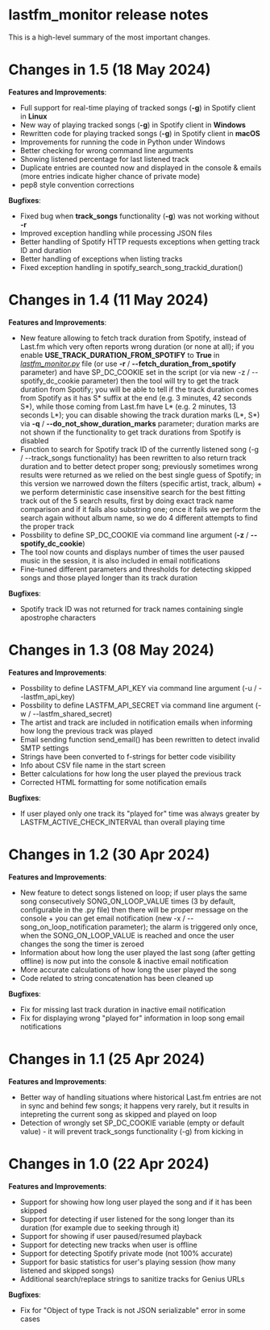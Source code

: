 # lastfm_monitor release notes

This is a high-level summary of the most important changes. 

# Changes in 1.5 (18 May 2024)

**Features and Improvements**:

- Full support for real-time playing of tracked songs (**-g**) in Spotify client in **Linux**
- New way of playing tracked songs (**-g**) in Spotify client in **Windows**
- Rewritten code for playing tracked songs (**-g**) in Spotify client in **macOS**
- Improvements for running the code in Python under Windows
- Better checking for wrong command line arguments
- Showing listened percentage for last listened track
- Duplicate entries are counted now and displayed in the console & emails (more entries indicate higher chance of private mode)
- pep8 style convention corrections

**Bugfixes**:

- Fixed bug when **track_songs** functionality (**-g**) was not working without **-r**
- Improved exception handling while processing JSON files
- Better handling of Spotify HTTP requests exceptions when getting track ID and duration
- Better handling of exceptions when listing tracks
- Fixed exception handling in spotify_search_song_trackid_duration()

# Changes in 1.4 (11 May 2024)

**Features and Improvements**:

- New feature allowing to fetch track duration from Spotify, instead of Last.fm which very often reports wrong duration (or none at all); if you enable **USE_TRACK_DURATION_FROM_SPOTIFY** to **True** in *[lastfm_monitor.py](lastfm_monitor.py)* file (or use **-r** / **--fetch_duration_from_spotify** parameter) and have SP_DC_COOKIE set in the script (or via new -z / --spotify_dc_cookie parameter) then the tool will try to get the track duration from Spotify; you will be able to tell if the track duration comes from Spotify as it has S* suffix at the end (e.g. 3 minutes, 42 seconds S*), while those coming from Last.fm have L* (e.g. 2 minutes, 13 seconds L*); you can disable showing the track duration marks (L*, S*) via **-q** / **--do_not_show_duration_marks** parameter; duration marks are not shown if the functionality to get track durations from Spotify is disabled
- Function to search for Spotify track ID of the currently listened song (-g / --track_songs functionality) has been rewritten to also return track duration and to better detect proper song; previously sometimes wrong results were returned as we relied on the best single guess of Spotify; in this version we narrowed down the filters (specific artist, track, album) + we perform deterministic case insensitive search for the best fitting track out of the 5 search results, first by doing exact track name comparison and if it fails also substring one; once it fails we perform the search again without album name, so we do 4 different attempts to find the proper track
- Possbility to define SP_DC_COOKIE via command line argument (**-z** / **--spotify_dc_cookie**)
- The tool now counts and displays number of times the user paused music in the session, it is also included in email notifications
- Fine-tuned different parameters and thresholds for detecting skipped songs and those played longer than its track duration

**Bugfixes**:

- Spotify track ID was not returned for track names containing single apostrophe characters

# Changes in 1.3 (08 May 2024)

**Features and Improvements**:

- Possbility to define LASTFM_API_KEY via command line argument (-u / --lastfm_api_key)
- Possbility to define LASTFM_API_SECRET via command line argument (-w / --lastfm_shared_secret)
- The artist and track are included in notification emails when informing how long the previous track was played
- Email sending function send_email() has been rewritten to detect invalid SMTP settings
- Strings have been converted to f-strings for better code visibility
- Info about CSV file name in the start screen
- Better calculations for how long the user played the previous track
- Corrected HTML formatting for some notification emails

**Bugfixes**:

- If user played only one track its "played for" time was always greater by LASTFM_ACTIVE_CHECK_INTERVAL than overall playing time

# Changes in 1.2 (30 Apr 2024)

**Features and Improvements**:

- New feature to detect songs listened on loop; if user plays the same song consecutively SONG_ON_LOOP_VALUE times (3 by default, configurable in the .py file) then there will be proper message on the console + you can get email notification (new -x / --song_on_loop_notification parameter); the alarm is triggered only once, when the SONG_ON_LOOP_VALUE is reached and once the user changes the song the timer is zeroed
- Information about how long the user played the last song (after getting offline) is now put into the console & inactive email notification
- More accurate calculations of how long the user played the song
- Code related to string concatenation has been cleaned up

**Bugfixes**:

- Fix for missing last track duration in inactive email notification
- Fix for displaying wrong "played for" information in loop song email notifications

# Changes in 1.1 (25 Apr 2024)

**Features and Improvements**:

- Better way of handling situations where historical Last.fm entries are not in sync and behind few songs; it happens very rarely, but it results in intepreting the current song as skipped and played on loop
- Detection of wrongly set SP_DC_COOKIE variable (empty or default value) - it will prevent track_songs functionality (-g) from kicking in

# Changes in 1.0 (22 Apr 2024)

**Features and Improvements**:

- Support for showing how long user played the song and if it has been skipped
- Support for detecting if user listened for the song longer than its duration (for example due to seeking through it)
- Support for showing if user paused/resumed playback
- Support for detecting new tracks when user is offline
- Support for detecting Spotify private mode (not 100% accurate)
- Support for basic statistics for user's playing session (how many listened and skipped songs)
- Additional search/replace strings to sanitize tracks for Genius URLs

**Bugfixes**:

- Fix for "Object of type Track is not JSON serializable" error in some cases
